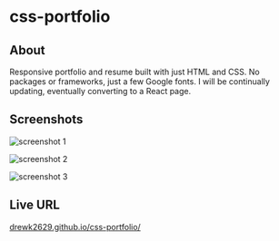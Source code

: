 # css-portfolio

## About
Responsive portfolio and resume built with just HTML and CSS. No packages or frameworks, just a few Google fonts.
I will be continually updating, eventually converting to a React page.

## Screenshots

![screenshot 1](https://user-images.githubusercontent.com/94206317/175849150-51b12fe3-7ab7-4eec-aecb-b779165cba82.jpg)


![screenshot 2](https://user-images.githubusercontent.com/94206317/175849155-5290b98f-6ada-4aef-af7f-9c78f3a22fee.jpg)


![screenshot 3](https://user-images.githubusercontent.com/94206317/175849158-8c751dac-0459-4fb4-bc99-954e29af2927.jpg)

## Live URL

[drewk2629.github.io/css-portfolio/](https://drewk2629.github.io/css-portfolio/)
